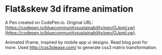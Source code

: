 # Flat&skew 3d iframe animation

A Pen created on CodePen.io. Original URL: [https://codepen.io/bluecommunitysustainability/pen/OJpmLyw](https://codepen.io/bluecommunitysustainability/pen/OJpmLyw).

Animated iframe, inspired by mobile app ui designs. Read blog post for more. Used http://css3please.com/ to generate css3 matrix transformation.
